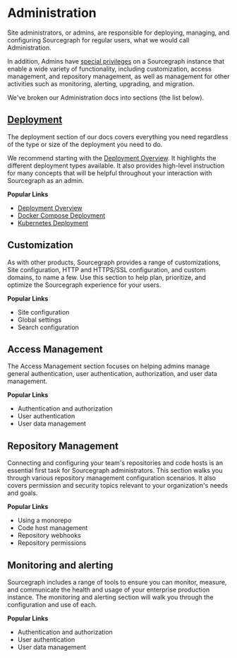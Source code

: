 # Administration

Site administrators, or admins, are responsible for deploying, managing, and configuring Sourcegraph for regular users, what we would call Administration. 

In addition, Admins have [special privileges](privileges.md) on a Sourcegraph instance that enable a wide variety of functionality, including customization, access management, and repository management, as well as management for other activities such as monitoring, alerting, upgrading, and migration.

We've broken our Administration docs into sections (the list below).
 
## [Deployment](deployment/index.md)

The deployment section of our docs covers everything you need regardless of the type or size of the deployment you need to do. 

We recommend starting with the [Deployment Overview](deployment/index.md). It highlights the different deployment types available. It also provides high-level instruction for many concepts that will be helpful throughout your interaction with Sourcegraph as an admin. 

**Popular Links**

- [Deployment Overview](deployment/index.md)
- [Docker Compose Deployment](deployment/docker-compose/index.md)
- [Kubernetes Deployment](deployment/kubernetes/index.md)

## Customization

As with other products, Sourcegraph provides a range of customizations, Site configuration, HTTP and HTTPS/SSL configuration, and custom domains, to name a few. Use this section to help plan, prioritize, and optimize the Sourcegraph experience for your users.

**Popular Links**

- Site configuration
- Global settings
- Search configuration

## Access Management

The Access Management section focuses on helping admins manage general authentication, user authentication, authorization, and user data management.

**Popular Links**

- Authentication and authorization
- User authentication
- User data management

## Repository Management

Connecting and configuring your team's repositories and code hosts is an essential first task for Sourcegraph administrators. This section walks you through various repository management configuration scenarios. It also covers permission and security topics relevant to your organization's needs and goals.

**Popular Links**

- Using a monorepo
- Code host management
- Repository webhooks
- Repository permissions


## Monitoring and alerting

Sourcegraph includes a range of tools to ensure you can monitor, measure, and communicate the health and usage of your enterprise production instance. The monitoring and alerting section will walk you through the configuration and use of each. 

**Popular Links**

- Authentication and authorization
- User authentication
- User data management